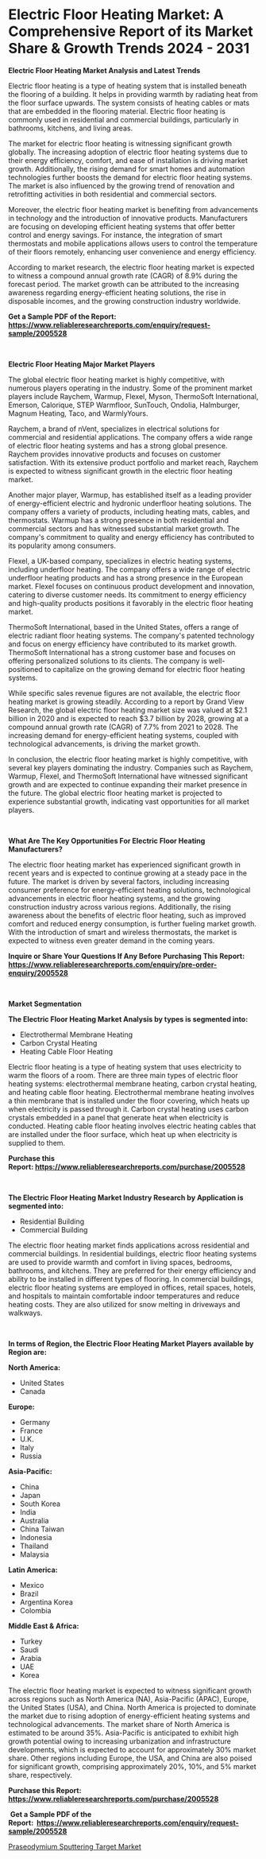 <p><h1>Electric Floor Heating Market: A Comprehensive Report of its Market Share & Growth Trends 2024 - 2031</h1></p><p><strong>Electric Floor Heating Market Analysis and Latest Trends</strong></p>
<p><p>Electric floor heating is a type of heating system that is installed beneath the flooring of a building. It helps in providing warmth by radiating heat from the floor surface upwards. The system consists of heating cables or mats that are embedded in the flooring material. Electric floor heating is commonly used in residential and commercial buildings, particularly in bathrooms, kitchens, and living areas.</p><p>The market for electric floor heating is witnessing significant growth globally. The increasing adoption of electric floor heating systems due to their energy efficiency, comfort, and ease of installation is driving market growth. Additionally, the rising demand for smart homes and automation technologies further boosts the demand for electric floor heating systems. The market is also influenced by the growing trend of renovation and retrofitting activities in both residential and commercial sectors.</p><p>Moreover, the electric floor heating market is benefiting from advancements in technology and the introduction of innovative products. Manufacturers are focusing on developing efficient heating systems that offer better control and energy savings. For instance, the integration of smart thermostats and mobile applications allows users to control the temperature of their floors remotely, enhancing user convenience and energy efficiency.</p><p>According to market research, the electric floor heating market is expected to witness a compound annual growth rate (CAGR) of 8.9% during the forecast period. The market growth can be attributed to the increasing awareness regarding energy-efficient heating solutions, the rise in disposable incomes, and the growing construction industry worldwide.</p></p>
<p><strong>Get a Sample PDF of the Report:&nbsp; <a href="https://www.reliableresearchreports.com/enquiry/request-sample/2005528">https://www.reliableresearchreports.com/enquiry/request-sample/2005528</a></strong></p>
<p>&nbsp;</p>
<p><strong>Electric Floor Heating Major Market Players</strong></p>
<p><p>The global electric floor heating market is highly competitive, with numerous players operating in the industry. Some of the prominent market players include Raychem, Warmup, Flexel, Myson, ThermoSoft International, Emerson, Calorique, STEP Warmfloor, SunTouch, Ondolia, Halmburger, Magnum Heating, Taco, and WarmlyYours.</p><p>Raychem, a brand of nVent, specializes in electrical solutions for commercial and residential applications. The company offers a wide range of electric floor heating systems and has a strong global presence. Raychem provides innovative products and focuses on customer satisfaction. With its extensive product portfolio and market reach, Raychem is expected to witness significant growth in the electric floor heating market.</p><p>Another major player, Warmup, has established itself as a leading provider of energy-efficient electric and hydronic underfloor heating solutions. The company offers a variety of products, including heating mats, cables, and thermostats. Warmup has a strong presence in both residential and commercial sectors and has witnessed substantial market growth. The company's commitment to quality and energy efficiency has contributed to its popularity among consumers.</p><p>Flexel, a UK-based company, specializes in electric heating systems, including underfloor heating. The company offers a wide range of electric underfloor heating products and has a strong presence in the European market. Flexel focuses on continuous product development and innovation, catering to diverse customer needs. Its commitment to energy efficiency and high-quality products positions it favorably in the electric floor heating market.</p><p>ThermoSoft International, based in the United States, offers a range of electric radiant floor heating systems. The company's patented technology and focus on energy efficiency have contributed to its market growth. ThermoSoft International has a strong customer base and focuses on offering personalized solutions to its clients. The company is well-positioned to capitalize on the growing demand for electric floor heating systems.</p><p>While specific sales revenue figures are not available, the electric floor heating market is growing steadily. According to a report by Grand View Research, the global electric floor heating market size was valued at $2.1 billion in 2020 and is expected to reach $3.7 billion by 2028, growing at a compound annual growth rate (CAGR) of 7.7% from 2021 to 2028. The increasing demand for energy-efficient heating systems, coupled with technological advancements, is driving the market growth.</p><p>In conclusion, the electric floor heating market is highly competitive, with several key players dominating the industry. Companies such as Raychem, Warmup, Flexel, and ThermoSoft International have witnessed significant growth and are expected to continue expanding their market presence in the future. The global electric floor heating market is projected to experience substantial growth, indicating vast opportunities for all market players.</p></p>
<p>&nbsp;</p>
<p><strong>What Are The Key Opportunities For Electric Floor Heating Manufacturers?</strong></p>
<p><p>The electric floor heating market has experienced significant growth in recent years and is expected to continue growing at a steady pace in the future. The market is driven by several factors, including increasing consumer preference for energy-efficient heating solutions, technological advancements in electric floor heating systems, and the growing construction industry across various regions. Additionally, the rising awareness about the benefits of electric floor heating, such as improved comfort and reduced energy consumption, is further fueling market growth. With the introduction of smart and wireless thermostats, the market is expected to witness even greater demand in the coming years.</p></p>
<p><strong>Inquire or Share Your Questions If Any Before Purchasing This Report: <a href="https://www.reliableresearchreports.com/enquiry/pre-order-enquiry/2005528">https://www.reliableresearchreports.com/enquiry/pre-order-enquiry/2005528</a></strong></p>
<p>&nbsp;</p>
<p><strong>Market Segmentation</strong></p>
<p><strong>The Electric Floor Heating Market Analysis by types is segmented into:</strong></p>
<p><ul><li>Electrothermal Membrane Heating</li><li>Carbon Crystal Heating</li><li>Heating Cable Floor Heating</li></ul></p>
<p><p>Electric floor heating is a type of heating system that uses electricity to warm the floors of a room. There are three main types of electric floor heating systems: electrothermal membrane heating, carbon crystal heating, and heating cable floor heating. Electrothermal membrane heating involves a thin membrane that is installed under the floor covering, which heats up when electricity is passed through it. Carbon crystal heating uses carbon crystals embedded in a panel that generate heat when electricity is conducted. Heating cable floor heating involves electric heating cables that are installed under the floor surface, which heat up when electricity is supplied to them.</p></p>
<p><strong>Purchase this Report:&nbsp;<a href="https://www.reliableresearchreports.com/purchase/2005528">https://www.reliableresearchreports.com/purchase/2005528</a></strong></p>
<p>&nbsp;</p>
<p><strong>The Electric Floor Heating Market Industry Research by Application is segmented into:</strong></p>
<p><ul><li>Residential Building</li><li>Commercial Building</li></ul></p>
<p><p>The electric floor heating market finds applications across residential and commercial buildings. In residential buildings, electric floor heating systems are used to provide warmth and comfort in living spaces, bedrooms, bathrooms, and kitchens. They are preferred for their energy efficiency and ability to be installed in different types of flooring. In commercial buildings, electric floor heating systems are employed in offices, retail spaces, hotels, and hospitals to maintain comfortable indoor temperatures and reduce heating costs. They are also utilized for snow melting in driveways and walkways.</p></p>
<p>&nbsp;</p>
<p><strong>In terms of Region, the Electric Floor Heating Market Players available by Region are:</strong></p>
<p>
    <p> <strong> North America: </strong>
        <ul>
            <li>United States</li>
            <li>Canada</li>
        </ul>
        </p> 
    <p> <strong> Europe: </strong>
        <ul>
            <li>Germany</li>
            <li>France</li>
            <li>U.K.</li>
            <li>Italy</li>
            <li>Russia</li>
        </ul>
        </p> 
    <p> <strong> Asia-Pacific: </strong>
        <ul>
            <li>China</li>
            <li>Japan</li>
            <li>South Korea</li>
            <li>India</li>
            <li>Australia</li>
            <li>China Taiwan</li>
            <li>Indonesia</li>
            <li>Thailand</li>
            <li>Malaysia</li>
        </ul>
        </p> 
    <p> <strong> Latin America: </strong>
        <ul>
            <li>Mexico</li>
            <li>Brazil</li>
            <li>Argentina Korea</li>
            <li>Colombia</li>
        </ul>
        </p> 
    <p> <strong> Middle East & Africa: </strong>
        <ul>
            <li>Turkey</li>
            <li>Saudi</li>
            <li>Arabia</li>
            <li>UAE</li>
            <li>Korea</li>
        </ul>
    </p>
    </p>
<p><p>The electric floor heating market is expected to witness significant growth across regions such as North America (NA), Asia-Pacific (APAC), Europe, the United States (USA), and China. North America is projected to dominate the market due to rising adoption of energy-efficient heating systems and technological advancements. The market share of North America is estimated to be around 35%. Asia-Pacific is anticipated to exhibit high growth potential owing to increasing urbanization and infrastructure developments, which is expected to account for approximately 30% market share. Other regions including Europe, the USA, and China are also poised for significant growth, comprising approximately 20%, 10%, and 5% market share, respectively.</p></p>
<p><strong>Purchase this Report: <a href="https://www.reliableresearchreports.com/purchase/2005528">https://www.reliableresearchreports.com/purchase/2005528</a></strong></p>
<p>&nbsp;<strong>Get a Sample PDF of the Report:&nbsp;&nbsp;<a href="https://www.reliableresearchreports.com/enquiry/request-sample/2005528">https://www.reliableresearchreports.com/enquiry/request-sample/2005528</a></strong></p>
<p><strong></strong></p>
<p><p><a href="https://medium.com/@josueherzog/analyzing-praseodymium-sputtering-target-market-global-industry-perspective-and-forecast-2023-to-09219b950bde">Praseodymium Sputtering Target Market</a></p></p>